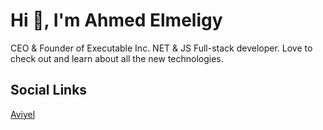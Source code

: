# Hi 👋, I'm Ahmed Elmeligy
CEO & Founder of Executable Inc. NET & JS Full-stack developer. Love to check out and learn about all the new technologies.

## Social Links
[Aviyel](https://aviyel.com/@nullforest)




<!--
**NullForest/NullForest** is a ✨ _special_ ✨ repository because its `README.md` (this file) appears on your GitHub profile.

Here are some ideas to get you started:

- 🔭 I’m currently working on ...
- 🌱 I’m currently learning ...
- 👯 I’m looking to collaborate on ...
- 🤔 I’m looking for help with ...
- 💬 Ask me about ...
- 📫 How to reach me: ...
- 😄 Pronouns: ...
- ⚡ Fun fact: ...
-->
